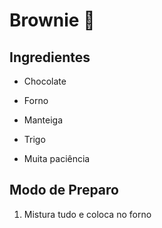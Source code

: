 # Brownie :chocolate_bar:

## Ingredientes

- Chocolate

- Forno

- Manteiga
- Trigo

- Muita paciência

## Modo de Preparo

1. Mistura tudo e coloca no forno
